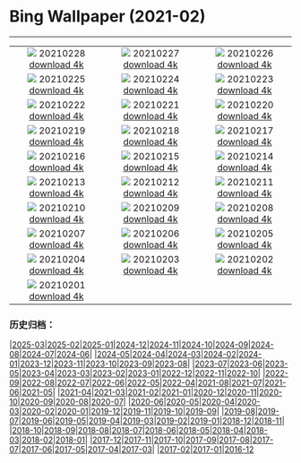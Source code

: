 # Bing Wallpaper (2021-02)
**************
| | | |
|:-:|:-:|:-:|
| ![](https://www.bing.com/th?id=OHR.BlueTitDaffs_ZH-CN3333224685_1920x1080.jpg) 20210228 [download 4k](https://www.bing.com/th?id=OHR.BlueTitDaffs_ZH-CN3333224685_UHD.jpg) | ![](https://www.bing.com/th?id=OHR.TurfHouse_ZH-CN3250210711_1920x1080.jpg) 20210227 [download 4k](https://www.bing.com/th?id=OHR.TurfHouse_ZH-CN3250210711_UHD.jpg) | ![](https://www.bing.com/th?id=OHR.SchneebergOchsenkopf_ZH-CN3115679592_1920x1080.jpg) 20210226 [download 4k](https://www.bing.com/th?id=OHR.SchneebergOchsenkopf_ZH-CN3115679592_UHD.jpg) |
| ![](https://www.bing.com/th?id=OHR.JinliStreet_ZH-CN3020276206_1920x1080.jpg) 20210225 [download 4k](https://www.bing.com/th?id=OHR.JinliStreet_ZH-CN3020276206_UHD.jpg) | ![](https://www.bing.com/th?id=OHR.Trevi_ZH-CN9831666780_1920x1080.jpg) 20210224 [download 4k](https://www.bing.com/th?id=OHR.Trevi_ZH-CN9831666780_UHD.jpg) | ![](https://www.bing.com/th?id=OHR.LeMorneBrabant_ZH-CN9699020288_1920x1080.jpg) 20210223 [download 4k](https://www.bing.com/th?id=OHR.LeMorneBrabant_ZH-CN9699020288_UHD.jpg) |
| ![](https://www.bing.com/th?id=OHR.DalmatianPelicans_ZH-CN9611080858_1920x1080.jpg) 20210222 [download 4k](https://www.bing.com/th?id=OHR.DalmatianPelicans_ZH-CN9611080858_UHD.jpg) | ![](https://www.bing.com/th?id=OHR.TheCobb_ZH-CN9310074102_1920x1080.jpg) 20210221 [download 4k](https://www.bing.com/th?id=OHR.TheCobb_ZH-CN9310074102_UHD.jpg) | ![](https://www.bing.com/th?id=OHR.Porto_ZH-CN9117852684_1920x1080.jpg) 20210220 [download 4k](https://www.bing.com/th?id=OHR.Porto_ZH-CN9117852684_UHD.jpg) |
| ![](https://www.bing.com/th?id=OHR.AABday_ZH-CN8551609592_1920x1080.jpg) 20210219 [download 4k](https://www.bing.com/th?id=OHR.AABday_ZH-CN8551609592_UHD.jpg) | ![](https://www.bing.com/th?id=OHR.Parrotfish_ZH-CN8442237302_1920x1080.jpg) 20210218 [download 4k](https://www.bing.com/th?id=OHR.Parrotfish_ZH-CN8442237302_UHD.jpg) | ![](https://www.bing.com/th?id=OHR.VerzascaValley_ZH-CN8308636990_1920x1080.jpg) 20210217 [download 4k](https://www.bing.com/th?id=OHR.VerzascaValley_ZH-CN8308636990_UHD.jpg) |
| ![](https://www.bing.com/th?id=OHR.PeritoMorenoArgentina_ZH-CN8205335022_1920x1080.jpg) 20210216 [download 4k](https://www.bing.com/th?id=OHR.PeritoMorenoArgentina_ZH-CN8205335022_UHD.jpg) | ![](https://www.bing.com/th?id=OHR.PurpleFlowers_ZH-CN7975901617_1920x1080.jpg) 20210215 [download 4k](https://www.bing.com/th?id=OHR.PurpleFlowers_ZH-CN7975901617_UHD.jpg) | ![](https://www.bing.com/th?id=OHR.OnkaparingaRiver_ZH-CN7750372049_1920x1080.jpg) 20210214 [download 4k](https://www.bing.com/th?id=OHR.OnkaparingaRiver_ZH-CN7750372049_UHD.jpg) |
| ![](https://www.bing.com/th?id=OHR.OceanHeart_ZH-CN2697021215_1920x1080.jpg) 20210213 [download 4k](https://www.bing.com/th?id=OHR.OceanHeart_ZH-CN2697021215_UHD.jpg) | ![](https://www.bing.com/th?id=OHR.BluebirdsEastern_ZH-CN2598458880_1920x1080.jpg) 20210212 [download 4k](https://www.bing.com/th?id=OHR.BluebirdsEastern_ZH-CN2598458880_UHD.jpg) | ![](https://www.bing.com/th?id=OHR.Lunarnewyear2021_ZH-CN4293313296_1920x1080.jpg) 20210211 [download 4k](https://www.bing.com/th?id=OHR.Lunarnewyear2021_ZH-CN4293313296_UHD.jpg) |
| ![](https://www.bing.com/th?id=OHR.Lunarnewyeareve2021_ZH-CN4947947831_1920x1080.jpg) 20210210 [download 4k](https://www.bing.com/th?id=OHR.Lunarnewyeareve2021_ZH-CN4947947831_UHD.jpg) | ![](https://www.bing.com/th?id=OHR.PenitentSnow_ZH-CN5304842520_1920x1080.jpg) 20210209 [download 4k](https://www.bing.com/th?id=OHR.PenitentSnow_ZH-CN5304842520_UHD.jpg) | ![](https://www.bing.com/th?id=OHR.MoonDogs_ZH-CN5201314184_1920x1080.jpg) 20210208 [download 4k](https://www.bing.com/th?id=OHR.MoonDogs_ZH-CN5201314184_UHD.jpg) |
| ![](https://www.bing.com/th?id=OHR.IceWalking_ZH-CN5122217505_1920x1080.jpg) 20210207 [download 4k](https://www.bing.com/th?id=OHR.IceWalking_ZH-CN5122217505_UHD.jpg) | ![](https://www.bing.com/th?id=OHR.SuperbOwl_ZH-CN5028336455_1920x1080.jpg) 20210206 [download 4k](https://www.bing.com/th?id=OHR.SuperbOwl_ZH-CN5028336455_UHD.jpg) | ![](https://www.bing.com/th?id=OHR.MountSefton_ZH-CN4956097627_1920x1080.jpg) 20210205 [download 4k](https://www.bing.com/th?id=OHR.MountSefton_ZH-CN4956097627_UHD.jpg) |
| ![](https://www.bing.com/th?id=OHR.TheWave_ZH-CN4856809836_1920x1080.jpg) 20210204 [download 4k](https://www.bing.com/th?id=OHR.TheWave_ZH-CN4856809836_UHD.jpg) | ![](https://www.bing.com/th?id=OHR.VosgesBioReserve_ZH-CN4762694302_1920x1080.jpg) 20210203 [download 4k](https://www.bing.com/th?id=OHR.VosgesBioReserve_ZH-CN4762694302_UHD.jpg) | ![](https://www.bing.com/th?id=OHR.MountNemrut_ZH-CN4681788604_1920x1080.jpg) 20210202 [download 4k](https://www.bing.com/th?id=OHR.MountNemrut_ZH-CN4681788604_UHD.jpg) |
| ![](https://www.bing.com/th?id=OHR.RainbowMarmot_ZH-CN4605973404_1920x1080.jpg) 20210201 [download 4k](https://www.bing.com/th?id=OHR.RainbowMarmot_ZH-CN4605973404_UHD.jpg) |  |  |

### 历史归档：

|[2025-03](/../2025-03/2025-03.md)|[2025-02](/../2025-02/2025-02.md)|[2025-01](/../2025-01/2025-01.md)|[2024-12](/../2024-12/2024-12.md)|[2024-11](/../2024-11/2024-11.md)|[2024-10](/../2024-10/2024-10.md)|[2024-09](/../2024-09/2024-09.md)|[2024-08](/../2024-08/2024-08.md)|[2024-07](/../2024-07/2024-07.md)|[2024-06](/../2024-06/2024-06.md)|
|[2024-05](/../2024-05/2024-05.md)|[2024-04](/../2024-04/2024-04.md)|[2024-03](/../2024-03/2024-03.md)|[2024-02](/../2024-02/2024-02.md)|[2024-01](/../2024-01/2024-01.md)|[2023-12](/../2023-12/2023-12.md)|[2023-11](/../2023-11/2023-11.md)|[2023-10](/../2023-10/2023-10.md)|[2023-09](/../2023-09/2023-09.md)|[2023-08](/../2023-08/2023-08.md)|
|[2023-07](/../2023-07/2023-07.md)|[2023-06](/../2023-06/2023-06.md)|[2023-05](/../2023-05/2023-05.md)|[2023-04](/../2023-04/2023-04.md)|[2023-03](/../2023-03/2023-03.md)|[2023-02](/../2023-02/2023-02.md)|[2023-01](/../2023-01/2023-01.md)|[2022-12](/../2022-12/2022-12.md)|[2022-11](/../2022-11/2022-11.md)|[2022-10](/../2022-10/2022-10.md)|
|[2022-09](/../2022-09/2022-09.md)|[2022-08](/../2022-08/2022-08.md)|[2022-07](/../2022-07/2022-07.md)|[2022-06](/../2022-06/2022-06.md)|[2022-05](/../2022-05/2022-05.md)|[2022-04](/../2022-04/2022-04.md)|[2021-08](/../2021-08/2021-08.md)|[2021-07](/../2021-07/2021-07.md)|[2021-06](/../2021-06/2021-06.md)|[2021-05](/../2021-05/2021-05.md)|
|[2021-04](/../2021-04/2021-04.md)|[2021-03](/../2021-03/2021-03.md)|[2021-02](/2021-02.md)|[2021-01](/../2021-01/2021-01.md)|[2020-12](/../2020-12/2020-12.md)|[2020-11](/../2020-11/2020-11.md)|[2020-10](/../2020-10/2020-10.md)|[2020-09](/../2020-09/2020-09.md)|[2020-08](/../2020-08/2020-08.md)|[2020-07](/../2020-07/2020-07.md)|
|[2020-06](/../2020-06/2020-06.md)|[2020-05](/../2020-05/2020-05.md)|[2020-04](/../2020-04/2020-04.md)|[2020-03](/../2020-03/2020-03.md)|[2020-02](/../2020-02/2020-02.md)|[2020-01](/../2020-01/2020-01.md)|[2019-12](/../2019-12/2019-12.md)|[2019-11](/../2019-11/2019-11.md)|[2019-10](/../2019-10/2019-10.md)|[2019-09](/../2019-09/2019-09.md)|
|[2019-08](/../2019-08/2019-08.md)|[2019-07](/../2019-07/2019-07.md)|[2019-06](/../2019-06/2019-06.md)|[2019-05](/../2019-05/2019-05.md)|[2019-04](/../2019-04/2019-04.md)|[2019-03](/../2019-03/2019-03.md)|[2019-02](/../2019-02/2019-02.md)|[2019-01](/../2019-01/2019-01.md)|[2018-12](/../2018-12/2018-12.md)|[2018-11](/../2018-11/2018-11.md)|
|[2018-10](/../2018-10/2018-10.md)|[2018-09](/../2018-09/2018-09.md)|[2018-08](/../2018-08/2018-08.md)|[2018-07](/../2018-07/2018-07.md)|[2018-06](/../2018-06/2018-06.md)|[2018-05](/../2018-05/2018-05.md)|[2018-04](/../2018-04/2018-04.md)|[2018-03](/../2018-03/2018-03.md)|[2018-02](/../2018-02/2018-02.md)|[2018-01](/../2018-01/2018-01.md)|
|[2017-12](/../2017-12/2017-12.md)|[2017-11](/../2017-11/2017-11.md)|[2017-10](/../2017-10/2017-10.md)|[2017-09](/../2017-09/2017-09.md)|[2017-08](/../2017-08/2017-08.md)|[2017-07](/../2017-07/2017-07.md)|[2017-06](/../2017-06/2017-06.md)|[2017-05](/../2017-05/2017-05.md)|[2017-04](/../2017-04/2017-04.md)|[2017-03](/../2017-03/2017-03.md)|
|[2017-02](/../2017-02/2017-02.md)|[2017-01](/../2017-01/2017-01.md)|[2016-12](/../2016-12/2016-12.md)